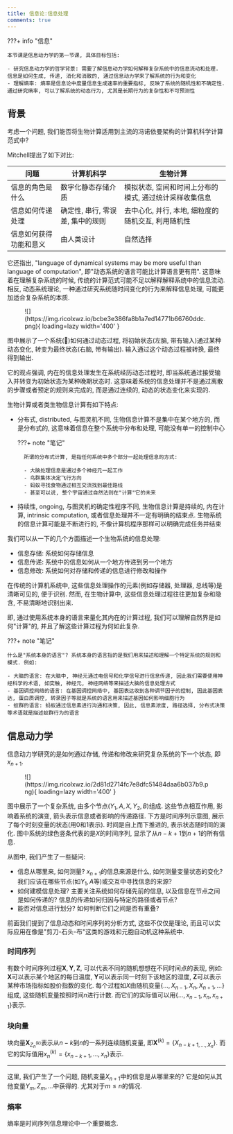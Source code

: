 ```yaml
---
title: 信息论:信息处理
comments: true
---
```


???+ info "信息"

    本节课是信息动力学的第一节课, 具体目标包括:

    - 研究信息动力学的哲学背景: 需要了解信息动力学如何解释复杂系统中的信息流动和处理. 信息是如何生成, 传递, 消化和消散的, 通过信息动力学来了解系统的行为和变化
    - 理解熵率: 熵率是信息论中度量信息生成速率的重要指标, 反映了系统的随机性和不确定性. 通过研究熵率, 可以了解系统的动态行为, 尤其是长期行为的复杂性和不可预测性

## 背景

考虑一个问题, 我们能否将生物计算适用到主流的冯诺依曼架构的计算机科学计算范式中?

Mitchell提出了如下对比:

|问题|计算机科学|生物计算|
|-|-|-|
|信息的角色是什么 |数字化静态存储介质|模拟状态, 空间和时间上分布的模式, 通过统计采样收集信息|
|信息如何传递处理|确定性, 串行, 零误差, 集中的规则|去中心化, 并行, 本地, 细粒度的随机交互, 利用随机性|
|信息如何获得功能和意义|由人类设计|自然选择|

它还指出, "language of dynamical systems may be more useful than language of computation", 即"动态系统的语言可能比计算语言更有用". 这意味着在理解复杂系统的时候, 传统的计算范式可能不足以解释解释系统中的信息流动. 相反, 动态系统理论, 一种通过研究系统随时间变化的行为来解释信息处理, 可能更加适合复杂系统的本质.

<figure markdown='1'>
![](https://img.ricolxwz.io/bcbe3e386fa8b1a7ed14771b66760ddc.png){ loading=lazy width='400' }
</figure>

图中展示了一个系统(🧠)如何通过动态过程, 将初始状态(左脑, 带有输入)通过某种动态变化, 转变为最终状态(右脑, 带有输出). 输入通过这个动态过程被转换, 最终得到输出. 

它的观点强调, 内在的信息处理发生在系统经历动态过程时, 即当系统通过接受输入并转变为初始状态为某种晚期状态时. 这意味着系统的信息处理并不是通过离散的步骤或者预定的规则来完成的, 而是通过连续的, 动态的状态变化来实现的.

生物计算或者类生物信息计算有如下特点:

- 分布式, distributed, 与图灵机不同, 生物信息计算不是集中在某个地方的, 而是分布式的, 这意味着信息在整个系统中分布和处理, 可能没有单一的控制中心

    ???+ note "笔记"

        所谓的分布式计算, 是指任何系统中多个部分一起处理信息的方式:

        - 大脑处理信息是通过多个神经元一起工作
        - 鸟群集体决定飞行方向
        - 蚂蚁寻找食物通过相互交流找到最佳路线
        - 甚至可以说, 整个宇宙通过自然法则在"计算"它的未来

- 持续性, ongoing, 与图灵机的确定性程序不同, 生物信息计算是持续的, 内在计算, intrinsic computation, 或者信息处理并不一定有明确的结束点. 生物系统的信息计算可能是不断进行的, 不像计算机程序那样可以明确完成任务并结束

我们可以从一下的几个方面描述一个生物系统的信息处理:

- 信息存储: 系统如何存储信息
- 信息传递: 系统中的信息如何从一个地方传递到另一个地方
- 信息修改: 系统如何对存储和传递的信息进行修改和操作

在传统的计算机系统中, 这些信息处理操作的元素(例如存储器, 处理器, 总线等)是清晰可见的, 便于识别. 然而, 在生物计算中, 这些信息处理过程往往更加复杂和隐含, 不易清晰地识别出来.

即, 通过使用系统本身的语言来量化其内在的计算过程, 我们可以理解自然界是如何"计算"的, 并且了解这些计算过程为何如此复杂. 

???+ note "笔记"

    什么是"系统本身的语言"? 系统本身的语言指的是我们用来描述和理解一个特定系统的规则和模式. 例如:

    - 大脑的语言: 在大脑中, 神经元通过电信号和化学信号进行信息传递, 因此我们需要使用神经科学的术语, 如突触, 神经元, 神经网络等来描述大脑的信息处理方式
    - 基因调控网络的语言: 在基因调控网络中, 基因表达收到各种调节因子的控制, 因此基因表达, 蛋白质调控, 转录因子等就是系统的语言用来描述基因如何影响细胞行为
    - 蚁群的语言: 蚂蚁通过信息素进行沟通和决策, 因此, 信息素浓度, 路径选择, 分布式决策等术语就是描述蚁群行为的语言

## 信息动力学

信息动力学研究的是如何通过存储, 传递和修改来研究复杂系统的下一个状态, 即$x_{n+1}$.

<figure markdown='1'>
![](https://img.ricolxwz.io/2d81d2714fc7e8dfc51484daa6b037b9.png){ loading=lazy width='400' }
</figure>

图中展示了一个复杂系统, 由多个节点($Y_1, A, X, Y_2, B$)组成. 这些节点相互作用, 影响着系统的演变, 箭头表示信息或者影响的传递路径. 下方是时间序列示意图, 展示了每个时刻变量的状态(用$0$和$1$表示). 时间是自上而下推进的, 表示状态随时间的演化. 图中系统的绿色竖条代表的是$X$的时间序列, 显示了从$n-k+1$到$n+1$的所有信息.

从图中, 我们产生了一些疑问:

- 信息从哪里来, 如何测量? $x_{n+1}$的信息来源是什么, 如何测量变量状态的变化? 我们应该在哪些节点(如$Y_1, A$等)或交互中寻找信息的来源?
- 如何建模信息处理? 主要关注系统如何存储先前的信息, 以及信息在节点之间是如何传递的? 信息的传递如何归因与特定的路径或者节点?
- 能否对信息进行划分? 如何判断它们之间是否有重叠?

前面我们提到了信息动态和时间序列的分析方式, 这些不仅仅是理论, 而且可以实际应用在像是"剪刀-石头-布"这类的游戏和元胞自动机这种系统中.

### 时间序列

有数个时间序列过程$\bm{X}, \bm{Y}, \bm{Z}$, 可以代表不同的随机想想在不同时间点的表现, 例如: $\bm{X}$可以表示某个地区的每日温度, $\bm{Y}$可以表示同一时刻下该地区的湿度, $\bm{Z}$可以表示某种市场指标如股价指数的变化. 每个过程如$X$由随机变量$\{..., X_{n-1}, X_{n}, X_{n+1}, ...\}$组成, 这些随机变量按照时间$n$进行计数. 而它们的实际值可以用$\{..., x_{n-1}, x_n, x_{n+1}\}$表示.

### 块向量

块向量$\bm{X}_{Z_n^{(k)}}$表示从$n-k$到$n$的一系列连续随机变量, 即$\bm{X}^{(k)}=\{X_{n-k+1, ..., X_n}\}$. 而它的实际值用$x_n^{(k)}=\{x_{n-k+1}, ..., x_n\}$表示.

---

这里, 我们产生了一个问题, 随机变量$X_{n+1}$中的信息是从哪里来的? 它是如何从其他变量$Y_m, Z_m, ...$中获得的. 尤其对于$m\leq n$的情况.

### 熵率

熵率是时间序列信息理论中一个重要概念.


